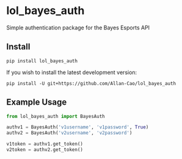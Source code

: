 # lol_bayes_auth
Simple authentication package for the Bayes Esports API

## Install
```
pip install lol_bayes_auth
```

If you wish to install the latest development version:
```
pip install -U git+https://github.com/Allan-Cao/lol_bayes_auth
```

## Example Usage
````python
from lol_bayes_auth import BayesAuth

authv1 = BayesAuth('v1username', 'v1password', True)
authv2 = BayesAuth('v2username', 'v2password')

v1token = authv1.get_token()
v2token = authv2.get_token()
````

